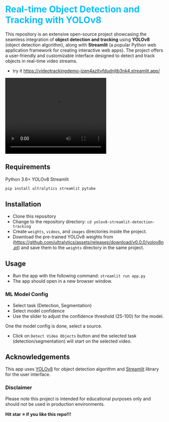 # <span style="color:deepskyblue"> Real-time Object Detection and Tracking with YOLOv8 </span>

This repository is an extensive open-source project showcasing the seamless integration of **object detection and tracking** using **YOLOv8** (object detection algorithm), along with **Streamlit** (a popular Python web application framework for creating interactive web apps). The project offers a user-friendly and customizable interface designed to detect and track objects in real-time video streams.
- try it  <https://videotrackingdemo-jzen4azltvfdudnjtb3nk4.streamlit.app/>


<video width="320" height="240" controls>
  <source src="Rdemo_compressed.mp4" type="video/mp4">
  Your browser does not support the video tag.
</video>

## Requirements

Python 3.6+
YOLOv8
Streamlit

```bash
pip install ultralytics streamlit pytube
```

## Installation

- Clone this repository
- Change to the repository directory: `cd yolov8-streamlit-detection-tracking`
- Create `weights`, `videos`, and `images` directories inside the project.
- Download the pre-trained YOLOv8 weights from (<https://github.com/ultralytics/assets/releases/download/v0.0.0/yolov8n.pt>) and save them to the `weights` directory in the same project.

## Usage

- Run the app with the following command: `streamlit run app.py`
- The app should open in a new browser window.

### ML Model Config

- Select task (Detection, Segmentation)
- Select model confidence
- Use the slider to adjust the confidence threshold (25-100) for the model.

One the model config is done, select a source.


- Click on `Detect Video Objects` button and the selected task (detection/segmentation) will start on the selected video.


## Acknowledgements

This app uses [YOLOv8](<https://github.com/ultralytics/ultralytics>) for object detection algorithm and [Streamlit](<https://github.com/streamlit/streamlit>) library for the user interface.

### Disclaimer

Please note this project is intended for educational purposes only and should not be used in production environments.

**Hit star ⭐ if you like this repo!!!**

